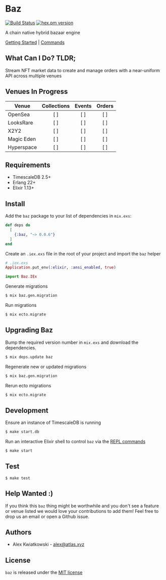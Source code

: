 # Baz
[![Build Status](https://github.com/atlas-xyz/baz/workflows/test/badge.svg?branch=main)](https://github.com/atlas-xyz/baz/actions?query=workflow%3Atest)
[![hex.pm version](https://img.shields.io/hexpm/v/baz.svg?style=flat)](https://hex.pm/packages/baz)

A chain native hybrid bazaar engine

[Getting Started](./docs/GETTING_STARTED.md) | [Commands](./docs/COMMANDS.md)

## What Can I Do? TLDR;

Stream NFT market data to create and manage orders with a near-uniform API across multiple venues

## Venues In Progress

| Venue      | Collections | Events | Orders |
| ---------- | :---------: | :----: | :----: |
| OpenSea    |     [ ]     |  [ ]   |  [ ]   |
| LooksRare  |     [ ]     |  [ ]   |  [ ]   |
| X2Y2       |     [ ]     |  [ ]   |  [ ]   |
| Magic Eden |     [ ]     |  [ ]   |  [ ]   |
| Hyperspace |     [ ]     |  [ ]   |  [ ]   |

## Requirements

- TimescaleDB 2.5+
- Erlang 22+
- Elixir 1.13+

## Install

Add the `baz` package to your list of dependencies in `mix.exs`:

```elixir
def deps do
  [
    {:baz, "~> 0.0.6"}
  ]
end
```

Create an `.iex.exs` file in the root of your project and import the `baz` helper

```elixir
# .iex.exs
Application.put_env(:elixir, :ansi_enabled, true)

import Baz.IEx
```

Generate migrations

```bash
$ mix baz.gen.migration
```

Run migrations

```bash
$ mix ecto.migrate
```

## Upgrading Baz

Bump the required version number in `mix.exs` and download the dependencies.

```bash
$ mix deps.update baz
```

Regenerate new or updated migrations

```bash
$ mix baz.gen.migration
```

Rerun ecto migrations

```bash
$ mix ecto.migrate
```

## Development

Ensure an instance of TimescaleDB is running

```bash
$ make start.db
```

Run an interactive Elixir shell to control `baz` via the [REPL commands](./docs/COMMANDS.md)

```bash
$ make start
```

## Test

```
$ make test
```

## Help Wanted :)

If you think this `baz` thing might be worthwhile and you don't see a feature
or venue listed we would love your contributions to add them! Feel free to
drop us an email or open a Github issue.

## Authors

- Alex Kwiatkowski - alex@atlas.xyz

## License

`baz` is released under the [MIT license](./LICENSE)
